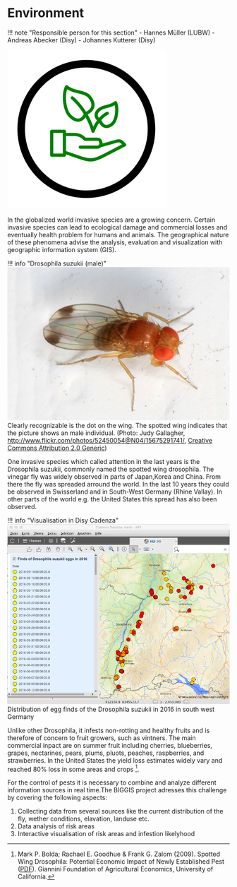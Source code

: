 # Environment

!!! note "Responsible person for this section"
    - Hannes Müller (LUBW)
    - Andreas Abecker (Disy)
    - Johannes Kutterer (Disy)

![Environment Scenario Icon](img/scen-environment.svg)

In the globalized world invasive species are a growing concern. Certain invasive species can lead to ecological damage
and commercial losses and eventually health problem for humans and animals. The geographical nature of these phenomena
advise the analysis, evaluation and visualization with geographic information system (GIS).

!!! info "Drosophila suzukii (male)"
    ![Drosophila suzukii](img/spotted_winged_drosophila.jpg)
    Clearly recognizable is the dot on the wing. The spotted wing indicates that the picture
    shows an male individual. (Photo: Judy Gallagher, http://www.flickr.com/photos/52450054@N04/15675291741/,
    [Creative Commons Attribution 2.0 Generic](https://creativecommons.org/licenses/by/2.0/))


One invasive species which called attention in the last years is the Drosophila suzukii, commonly named the spotted wing
drosophila. The vinegar fly was widely observed in parts of Japan,Korea and China. From there the fly was spreaded
arround the world. In the last 10 years they could be observed in Swisserland and in South-West Germany (Rhine Vallay).
In other parts of the world e.g. the United States this spread has also been observed.

!!! info "Visualisation in Disy Cadenza"
    ![Distribution of Drosophila suzukii Eggs in 2016](img/distribution_2016.png)
    Distribution of egg finds of the Drosophila suzukii in 2016 in south west Germany

Unlike other Drosophila, it infests non-rotting and healthy fruits and is therefore of concern to fruit growers, such as
vintners. The main commercial inpact are on summer fruit including cherries, blueberries, grapes, nectarines, pears,
plums, pluots, peaches, raspberries, and strawberries. In the United States the yield loss estimates widely vary and
reached 80% loss in some areas and crops [^1].

For the control of pests it is necessary to combine and analyze different information sources in real time.The BIGGIS
project adresses this challenge by covering the following aspects:

  1. Collecting data from several sources like the current distribution of the fly, wether conditions, elavation, landuse etc.
  2. Data analysis of risk areas
  3. Interactive visualisation of risk areas and infestion likelyhood

[^1]: Mark P. Bolda; Rachael E. Goodhue & Frank G. Zalom (2009). Spotted Wing Drosophila: Potential Economic Impact of
      Newly Established Pest ([PDF](http://giannini.ucop.edu/media/are-update/files/articles/v13n3_2.pdf)).
      Giannini Foundation of Agricultural Economics, University of California.
